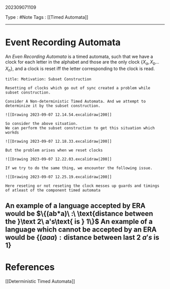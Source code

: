 202309071109

Type : #Note 
Tags : [[Timed Automata]]

---
# Event Recording Automata
An *Even Recording Automata* is a timed automata, such that we have a clock for each letter in the alphabet and those are the only clock $\{X_{a},X_{b}\dots X_{n}\}$, and a clock is reset iff the letter corresponding to the clock is read.

```ad-info
title: Motivation: Subset Construction

Resetting of clocks which go out of sync created a problem while subset construction. 

Consider A Non-deterministic Timed Automata. And we attempt to determinize it by the subset construction.

![[Drawing 2023-09-07 12.14.54.excalidraw|200]]

So consider the above situation.
We can perform the subset construction to get this situation which workds

![[Drawing 2023-09-07 12.18.33.excalidraw|200]]

But the problem arises when we reset clocks

![[Drawing 2023-09-07 12.22.03.excalidraw|200]]

If we try to do the same thing, we encounter the following issue.

![[Drawing 2023-09-07 12.25.19.excalidraw|200]]

Here reseting or not reseting the clock messes up guards and timings of atleast of the component timed automata 
```

An example of a language accepted by ERA would be $\{(ab*a)\ :\ \text{distance between the }\text 2\ a's\text{ is } 1\}$
An example of a language which cannot be accepted by an ERA would be
$\{(aaa) : \text{distance between last } 2\ a's \text{ is } 1\}$
---
# References
[[Deterministic Timed Automata]]